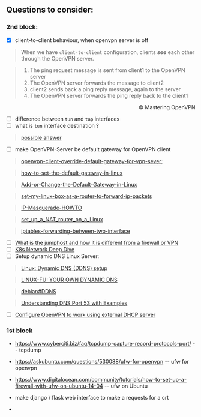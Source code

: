 
## Questions to consider:

### 2nd block:

- [x] client-to-client behaviour, when openvpn server is off  
> When we have `client-to-client` configuration,  clients ***see*** each other through the OpenVPN server.

> 1. The ping request message is sent from client1 to the OpenVPN server
> 2. The OpenVPN server forwards the message to client2
> 3. client2 sends back a ping reply message, again to the server
> 4. The OpenVPN server forwards the ping reply back to the client1

<div style="text-align: right"> &copy; Mastering OpenVPN </div>


- [ ] difference between `tun` and `tap` interfaces
- [ ] what is `tun` interface destination ?
> [possible answer](https://stackoverflow.com/questions/36375530/what-is-the-destination-address-for-a-tap-tun-device)
- [ ] make OpenVPN-Server be default gateway for OpenVPN client
> [openvpn-client-override-default-gateway-for-vpn-sever](https://serverfault.com/questions/819339/openvpn-client-override-default-gateway-for-vpn-sever);

> [how-to-set-the-default-gateway-in-linux](https://www.howtogeek.com/799588/how-to-set-the-default-gateway-in-linux/)

> [Add-or-Change-the-Default-Gateway-in-Linux](https://www.wikihow.com/Add-or-Change-the-Default-Gateway-in-Linux)

> [set-my-linux-box-as-a-router-to-forward-ip-packets](https://askubuntu.com/questions/227369/how-can-i-set-my-linux-box-as-a-router-to-forward-ip-packets)

> [IP-Masquerade-HOWTO](https://tldp.org/HOWTO/IP-Masquerade-HOWTO/)

> [set_up_a_NAT_router_on_a_Linux](https://how-to.fandom.com/wiki/How_to_set_up_a_NAT_router_on_a_Linux-based_computer)

> [iptables-forwarding-between-two-interface](https://serverfault.com/questions/431593/iptables-forwarding-between-two-interface)

- [ ] [What is the jumphost and how it is different from a firewall or VPN](https://www.quora.com/What-is-a-jump-host-How-is-it-different-from-a-firewall-and-a-VPN-connection)  
- [ ] [K8s Network Deep Dive](https://itnext.io/kubernetes-network-deep-dive-7492341e0ab5)
- [ ] Setup dynamic DNS Linux Server:
> [Linux: Dynamic DNS (DDNS) setup](https://learningtechnix.wordpress.com/2020/04/25/linux-dynamic-dns-ddns-setup/)

> [LINUX-FU: YOUR OWN DYNAMIC DNS](https://hackaday.com/2020/08/25/linux-fu-your-own-dynamic-dns/)

> [debian#DDNS](https://wiki.debian.org/DDNS)

> [Understanding DNS Port 53 with Examples](https://www.howtouselinux.com/post/dns-port)

- [ ] [Configure OpenVPN to work using external DHCP server](https://gist.github.com/hapylestat/c74c4c7c61546c14a047707ec9fabdce)

### 1st block
- https://www.cyberciti.biz/faq/tcpdump-capture-record-protocols-port/ -- tcpdump
- https://askubuntu.com/questions/530088/ufw-for-openvpn -- ufw for openvpn
- https://www.digitalocean.com/community/tutorials/how-to-set-up-a-firewall-with-ufw-on-ubuntu-14-04 -- ufw on Ubuntu


- make django \ flask web interface to make a requests for a crt


- 
